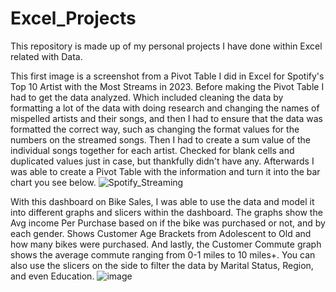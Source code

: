 # Excel_Projects
This repository is made up of my personal projects I have done within Excel related with Data.

This first image is a screenshot from a Pivot Table I did in Excel for Spotify's Top 10 Artist with the Most Streams in 2023.
Before making the Pivot Table I had to get the data analyzed. Which included cleaning the data by formatting a lot of the data with doing research and
changing the names of mispelled artists and their songs, and then I had to ensure that the data was formatted the correct way, such as changing the format values
for the numbers on the streamed songs. Then I had to create a sum value of the individual songs together for each artist. Checked for blank cells and duplicated
values just in case, but thankfully didn't have any. Afterwards I was able to create a Pivot Table with the information and turn it into the bar chart you see below.
![Spotify_Streaming](https://github.com/Zinscoe/Excel_Projects/assets/70861505/f8c44009-1918-475a-bda9-10a9d67d677c)


With this dashboard on Bike Sales, I was able to use the data and model it into different graphs and slicers within the dashboard. The graphs show the Avg income
Per Purchase based on if the bike was purchased or not, and by each gender. Shows Customer Age Brackets from Adolescent to Old and how many bikes were purchased. And lastly,
 the Customer Commute graph shows the average commute ranging from 0-1 miles to 10 miles+. You can also use the slicers on the side to filter the data by Marital Status,
 Region, and even Education.
![image](https://github.com/Zinscoe/Excel_Projects/assets/70861505/eb1fc1dd-2aa3-4c8c-aaee-b44fad81ba45)
